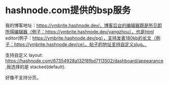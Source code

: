# hashnode.com提供的bsp服务 
 我的博客地址：https://ymbrite.hashnode.dev/，博客后台的编辑器既是所见即所得编辑器（例子：https://ymbrite.hashnode.dev/yangzhou），也是html editor(例子：https://ymbrite.hashnode.dev/pg），支持发表180kb的长文（例子：https://ymbrite.hashnode.dev/ce）。帖子的地址支持自定义slug。

支持自定义 layout: https://hashnode.com/67354928a132f8fbd7113502/dashboard/appearance ,我选择的是 stacked(default). 

好像不支持分页。